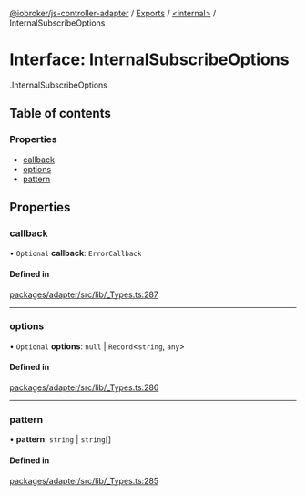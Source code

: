 [@iobroker/js-controller-adapter](../README.md) / [Exports](../modules.md) / [<internal\>](../modules/internal_.md) / InternalSubscribeOptions

# Interface: InternalSubscribeOptions

[<internal>](../modules/internal_.md).InternalSubscribeOptions

## Table of contents

### Properties

- [callback](internal_.InternalSubscribeOptions.md#callback)
- [options](internal_.InternalSubscribeOptions.md#options)
- [pattern](internal_.InternalSubscribeOptions.md#pattern)

## Properties

### callback

• `Optional` **callback**: `ErrorCallback`

#### Defined in

[packages/adapter/src/lib/_Types.ts:287](https://github.com/ioBroker/ioBroker.js-controller/blob/7c11c7b9/packages/adapter/src/lib/_Types.ts#L287)

___

### options

• `Optional` **options**: ``null`` \| `Record`<`string`, `any`\>

#### Defined in

[packages/adapter/src/lib/_Types.ts:286](https://github.com/ioBroker/ioBroker.js-controller/blob/7c11c7b9/packages/adapter/src/lib/_Types.ts#L286)

___

### pattern

• **pattern**: `string` \| `string`[]

#### Defined in

[packages/adapter/src/lib/_Types.ts:285](https://github.com/ioBroker/ioBroker.js-controller/blob/7c11c7b9/packages/adapter/src/lib/_Types.ts#L285)
